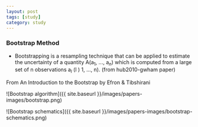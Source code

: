 ```yaml
---
layout: post
tags: [study]
category: study
---
```


### Bootstrap Method

- Bootstrapping is a resampling technique that can be applied to estimate
the uncertainty of a quantity A(a$_1$, ..., a$_n$) which is computed from
a large set of n observations a$_l$ (l ) 1, ..., n). (from hub2010-gwham
paper)

From An Introduction to the Bootstrap by Efron & Tibshirani

![Bootstrap algorithm]({{ site.baseurl }}/images/papers-images/bootstrap.png)

![Bootstrap schematics]({{ site.baseurl }}/images/papers-images/bootstrap-schematics.png)
